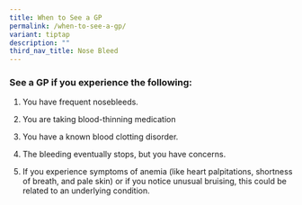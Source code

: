 ```yaml
---
title: When to See a GP
permalink: /when-to-see-a-gp/
variant: tiptap
description: ""
third_nav_title: Nose Bleed
---
```

<h3>See a GP if you experience the following: </h3>
<ol data-tight="true" class="tight">
<li>
<p>You have frequent nosebleeds.</p>
</li>
<li>
<p>You are taking blood-thinning medication</p>
</li>
<li>
<p>You have a known blood clotting disorder.</p>
</li>
<li>
<p>The bleeding eventually stops, but you have concerns.</p>
</li>
<li>
<p>If you experience symptoms of anemia (like heart palpitations, shortness
of breath, and pale skin) or if you notice unusual bruising, this could
be related to an underlying condition.</p>
</li>
</ol>
<p></p>